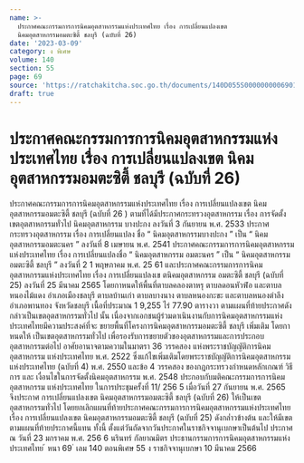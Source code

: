 ```yaml
---
name: >-
  ประกาศคณะกรรมการการนิคมอุตสาหกรรมแห่งประเทศไทย เรื่อง การเปลี่ยนแปลงเขต
  นิคมอุตสาหกรรมอมตะซิตี้ ชลบุรี (ฉบับที่ 26)
date: '2023-03-09'
category: ง พิเศษ
volume: 140
section: 55
page: 69
source: 'https://ratchakitcha.soc.go.th/documents/140D055S0000000006901.pdf'
draft: true
---
```


# ประกาศคณะกรรมการการนิคมอุตสาหกรรมแห่งประเทศไทย เรื่อง การเปลี่ยนแปลงเขต นิคมอุตสาหกรรมอมตะซิตี้ ชลบุรี (ฉบับที่ 26)

ประกาศคณะกรรมการการนิคมอุตสาหกรรมแห่งประเทศไทย เรื่อง การเปลี่ยนแปลงเขต นิคมอุตสาหกรรมอมตะซิตี้ ชลบุรี (ฉบับที่ 26 ) ตามที่ได้มีประกาศกระทรวงอุตสาหกรรม เรื่อง การจัดตั้งเขตอุตสาหกรรมทั่วไป นิคมอุตสาหกรรม บางปะกง ลงวันที่ 3 กันยายน พ.ศ. 2533 ประกาศกระทรวงอุตสาหกรรม เรื่อง การเปลี่ยนแปลง ชื่อ “ นิคมอุตสาหกรรมบางปะกง ” เป็น “ นิคมอุตสาหกรรมอมตะนคร ” ลงวันที่ 8 เมษายน พ.ศ. 2541 ประกาศคณะกรรมการการนิคมอุตสาหกรรมแห่งประเทศไทย เรื่อง การเปลี่ยนแปลงชื่อ “ นิคมอุตสาหกรรม อมตะนคร ” เป็น “ นิคมอุตสาหกรรมอมตะซิตี้ ชลบุรี ” ลงวันที่ 2 1 พฤษภาคม พ.ศ. 25 61 และประกาศคณะกรรมการการนิคมอุตสาหกรรมแห่งประเทศไทย เรื่อง การเปลี่ยนแปลงเข ตนิคมอุตสาหกรรม อมตะซิตี้ ชลบุรี (ฉบับที่ 25) ลงวันที่ 25 มีนาคม 2565 โดยกาหนดให้พื้นที่ตาบลคลองตาหรุ ตาบลดอนหัวฬ่อ และตาบลหนองไม้แดง อำเภอเมืองชลบุรี ตาบลบ้านเก่า ตาบลบางนาง ตาบลหนองกะขะ และตาบลหนองตำลึง อำเภอพานทอง จังหวัดชลบุรี เนื้อที่ประมาณ 1 9,255 ไร่ 77.90 ตารางวา ตามแผนที่ท้ายประกาศดังกล่าวเป็นเขตอุตสาหกรรมทั่วไป นั้น เนื่องจากเอกชนผู้ร่วมดาเนินงานกับการนิคมอุตสาหกรรมแห่งประเทศไทยมีความประสงค์ที่จะ ขยายพื้นที่โครงการนิคมอุตสาหกรรมอมตะซิตี้ ชลบุรี เพิ่มเติม โดยกาหนดให้ เป็นเขตอุตสาหกรรมทั่วไป เพื่อรองรับการขยายตัวของอุตสาหกรรมและการประกอบอุตสาหกรรมต่อไป อาศัยอานาจตามความในมาตรา 36 วรรคสอง แห่งพระราชบัญญัติการนิคมอุตสาหกรรม แห่งประเทศไทย พ.ศ. 2522 ซึ่งแก้ไขเพิ่มเติมโดยพระราชบัญญัติการนิคมอุตสาหกรรมแห่งประเทศไทย (ฉบับที่ 4) พ.ศ. 2550 และข้อ 4 วรรคสอง ของกฎกระทรวงกำหนดหลักเกณฑ์ วิธีการ และ เงื่อนไขในการจัดตั้งนิคมอุตสาหกรรม พ.ศ. 2548 ประกอบกับมติคณะกรรมการการนิคมอุตสาหกรรม แห่งประเทศไทย ในการประชุมครั้งที่ 11/ 256 5 เมื่อวันที่ 27 กันยายน พ.ศ. 2565 จึงประกาศ การเปลี่ยนแปลงเขต นิคมอุตสาหกรรมอมตะซิตี้ ชลบุรี (ฉบับที่ 26) ให้เป็นเขตอุตสาหกรรมทั่วไป โดยยกเลิกแผนที่ท้ายประกาศคณะกรรมการการนิคมอุตสาหกรรมแห่งประเทศไทย เรื่อง การเปลี่ยนแปลงเขต นิคมอุตสาหกรรมอมตะซิตี้ ชลบุรี (ฉบับที่ 25) ดังกล่ำวข้างต้น และให้มีเขตตามแผนที่ท้ายประกาศนี้แทน ทั้งนี้ ตั้งแต่วันถัดจากวันประกาศในราชกิจจานุเบกษาเป็นต้นไป ประกาศ ณ วันที่ 23 มกราคม พ.ศ. 256 6 นรินทร์ กัลยาณมิตร ประธานกรรมการการนิคมอุตสาหกรรมแห่งประเทศไทย ้ หนา 69 ่ เลม 140 ตอนพิเศษ 55 ง ราชกิจจานุเบกษา 10 มีนาคม 2566

